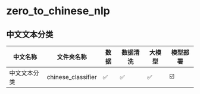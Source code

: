 # zero_to_chinese_nlp

## 中文文本分类

| 中文名称   |  文件夹名称 |  数据 |  数据清洗 |  大模型 | 模型部署|
|---|---|---|---|---| --- |
|  中文文本分类 | chinese_classifier  |  ✅ | ✅  |  ✅ | ☑️|

